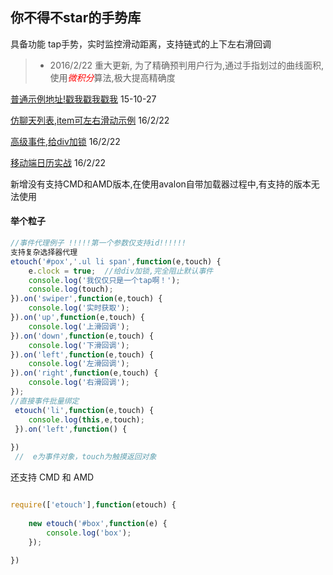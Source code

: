 ## 你不得不star的手势库

具备功能 tap手势，实时监控滑动距离，支持链式的上下左右滑回调

> * 2016/2/22  重大更新, 为了精确预判用户行为,通过手指划过的曲线面积,使用<i style="color:red;">微积分</i>算法,极大提高精确度

 [普通示例地址!戳我戳我戳我](http://meckodo.github.io/eTouch/index.html) 15-10-27

 [仿聊天列表,item可左右滑动示例](http://meckodo.github.io/eTouch/list.html) 16/2/22

 [高级事件,给div加锁](http://meckodo.github.io/eTouch/clock.html) 16/2/22
 
 [移动端日历实战]( http://meckodoo.sinaapp.com/demo/17/index.html) 16/2/22

 新增没有支持CMD和AMD版本,在使用avalon自带加载器过程中,有支持的版本无法使用
 

#### 举个粒子

```javascript
//事件代理例子 !!!!!第一个参数仅支持id!!!!!!
支持复杂选择器代理
etouch('#pox','.ul li span',function(e,touch) {
	e.clock = true;  //给div加锁,完全阻止默认事件
	console.log('我仅仅只是一个tap啊！');
	console.log(touch);
}).on('swiper',function(e,touch) {
	console.log('实时获取');
}).on('up',function(e,touch) {
	console.log('上滑回调');
}).on('down',function(e,touch) {
	console.log('下滑回调');
}).on('left',function(e,touch) {
	console.log('左滑回调');
}).on('right',function(e,touch) {
	console.log('右滑回调');
});
//直接事件批量绑定
 etouch('li',function(e,touch) {
 	console.log(this,e,touch);
 }).on('left',function() {
 
})
 //  e为事件对象，touch为触摸返回对象
```

还支持 CMD 和 AMD 
```javascript

require(['etouch'],function(etouch) {
	
	new etouch('#box',function(e) {
		console.log('box');
	});
	
})

```
